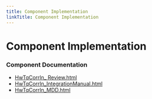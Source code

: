 ```yaml
---
title: Component Implementation
linkTitle: Component Implementation
---
```


# Component Implementation
### Component Documentation

- [HwTqCorrln_ Review.html](doc/HwTqCorrln_%20Review.html)
- [HwTqCorrln_IntegrationManual.html](doc/HwTqCorrln_IntegrationManual.html)
- [HwTqCorrln_MDD.html](doc/HwTqCorrln_MDD.html)

